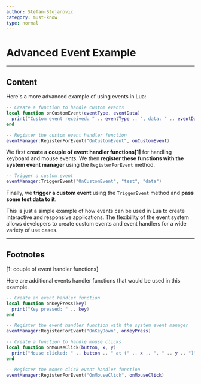 ```yaml
---
author: Stefan-Stojanovic
category: must-know
type: normal
---
```


# Advanced Event Example

---
## Content

Here's a more advanced example of using events in Lua:

```lua
-- Create a function to handle custom events
local function onCustomEvent(eventType, eventData)
  print("Custom event received: " .. eventType .. ", data: " .. eventData)
end

-- Register the custom event handler function
eventManager:RegisterForEvent("OnCustomEvent", onCustomEvent)
```

We first **create a couple of event handler functions[1]** for handling keyboard and mouse events. We then **register these functions with the system event manager** using the `RegisterForEvent` method.

```lua
-- Trigger a custom event
eventManager:TriggerEvent("OnCustomEvent", "test", "data")
```

Finally, we **trigger a custom event** using the `TriggerEvent` method and **pass some test data to it**.

This is just a simple example of how events can be used in Lua to create interactive and responsive applications. The flexibility of the event system allows developers to create custom events and event handlers for a wide variety of use cases.

---

## Footnotes

[1: couple of event handler functions]

Here are additional events handler functions that would be used in this example.

```lua
-- Create an event handler function
local function onKeyPress(key)
  print("Key pressed: " .. key)
end

-- Register the event handler function with the system event manager
eventManager:RegisterForEvent("OnKeyDown", onKeyPress)

-- Create a function to handle mouse clicks
local function onMouseClick(button, x, y)
  print("Mouse clicked: " .. button .. " at (" .. x .. ", " .. y .. ")")
end

-- Register the mouse click event handler function
eventManager:RegisterForEvent("OnMouseClick", onMouseClick)
```